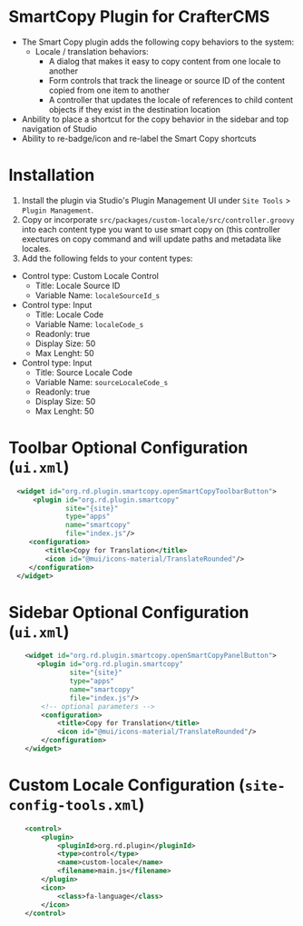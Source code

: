 # SmartCopy Plugin for CrafterCMS

- The Smart Copy plugin adds the following copy behaviors to the system:
  - Locale / translation behaviors: 
    - A dialog that makes it easy to copy content from one locale to another
    - Form controls that track the lineage or source ID of the content copied from one item to another
    - A controller that updates the locale of references to child content objects if they exist in the destination location
 - Anbility to place a shortcut for the copy behavior in the sidebar and top navigation of Studio
 - Ability to re-badge/icon  and re-label the Smart Copy shortcuts
 
# Installation

1. Install the plugin via Studio's Plugin Management UI under `Site Tools` > `Plugin Management`.
2. Copy or incorporate `src/packages/custom-locale/src/controller.groovy` into each content type you want to use smart copy on (this controller exectures on copy command and will update paths and metadata like locales.
3. Add the following felds to your content types:
 - Control type: Custom Locale Control 
   - Title: Locale Source ID
   - Variable Name: `localeSourceId_s`
 - Control type: Input
   - Title: Locale Code
   - Variable Name: `localeCode_s`
   - Readonly: true
   - Display Size: 50
   - Max Lenght: 50
 - Control type: Input
   - Title: Source Locale Code
   - Variable Name: `sourceLocaleCode_s`
   - Readonly: true
   - Display Size: 50
   - Max Lenght: 50

# Toolbar Optional Configuration (`ui.xml`)
```xml
  <widget id="org.rd.plugin.smartcopy.openSmartCopyToolbarButton">
      <plugin id="org.rd.plugin.smartcopy"
              site="{site}"
              type="apps"
              name="smartcopy"
              file="index.js"/>
     <configuration>
         <title>Copy for Translation</title>
         <icon id="@mui/icons-material/TranslateRounded"/>
     </configuration>
  </widget>
```

# Sidebar Optional Configuration (`ui.xml`)
```xml
    <widget id="org.rd.plugin.smartcopy.openSmartCopyPanelButton">
       <plugin id="org.rd.plugin.smartcopy"
               site="{site}"
               type="apps"
               name="smartcopy"
               file="index.js"/>
        <!-- optional parameters -->
        <configuration>
            <title>Copy for Translation</title>
            <icon id="@mui/icons-material/TranslateRounded"/>
        </configuration>
    </widget>
```
# Custom Locale Configuration (`site-config-tools.xml`)
```xml
    <control>
        <plugin>
            <pluginId>org.rd.plugin</pluginId>
            <type>control</type>
            <name>custom-locale</name>
            <filename>main.js</filename>
        </plugin>
        <icon>
            <class>fa-language</class>
        </icon>
    </control>
```
